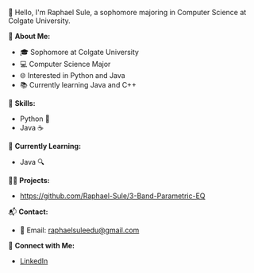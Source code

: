 👋 Hello, I'm Raphael Sule, a sophomore majoring in Computer Science at Colgate University.

🌟 **About Me:**
- 🎓 Sophomore at Colgate University
- 💻 Computer Science Major
- 🌐 Interested in Python and Java
- 📚 Currently learning Java and C++

🚀 **Skills:**
- Python 🐍
- Java ☕

🌱 **Currently Learning:**
- Java 🔍

👨‍💻 **Projects:**
- https://github.com/Raphael-Sule/3-Band-Parametric-EQ

📬 **Contact:**
- 📧 Email: raphaelsuleedu@gmail.com

🔗 **Connect with Me:**
- [LinkedIn](https://www.linkedin.com/in/raphael-sule)
